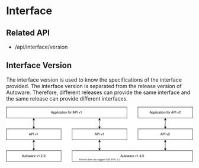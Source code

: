 # Interface

## Related API

- /api/interface/version

## Interface Version

The interface version is used to know the specifications of the interface provided.
The interface version is separated from the release version of Autoware.
Therefore, different releases can provide the same interface and the same release can provide different interfaces.

![interface](./interface.drawio.svg)

